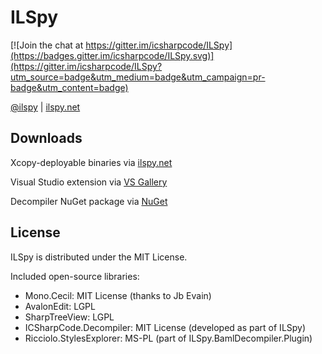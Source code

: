 # ILSpy

[![Join the chat at https://gitter.im/icsharpcode/ILSpy](https://badges.gitter.im/icsharpcode/ILSpy.svg)](https://gitter.im/icsharpcode/ILSpy?utm_source=badge&utm_medium=badge&utm_campaign=pr-badge&utm_content=badge)

[@ilspy](https://twitter.com/ilspy) | [ilspy.net](http://ilspy.net/)

Downloads
-------

Xcopy-deployable binaries via [ilspy.net](http://ilspy.net/)

Visual Studio extension via [VS Gallery](https://visualstudiogallery.msdn.microsoft.com/8ef1d688-f80c-4380-8004-2ec7f814e7de)

Decompiler NuGet package via [NuGet](https://www.nuget.org/packages/ICSharpCode.Decompiler/)

License
-------

ILSpy is distributed under the MIT License.

Included open-source libraries:
 * Mono.Cecil: MIT License (thanks to Jb Evain)
 * AvalonEdit: LGPL
 * SharpTreeView: LGPL
 * ICSharpCode.Decompiler: MIT License (developed as part of ILSpy)
 * Ricciolo.StylesExplorer: MS-PL (part of ILSpy.BamlDecompiler.Plugin)
